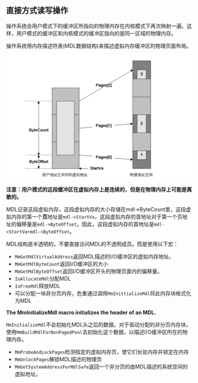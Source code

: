 ## 直接方式读写操作

操作系统会用户模式下的缓冲区所指向的物理内存在内核模式下再次映射一遍。这样，用户模式的缓冲区和内核模式的缓冲区指向的是同一区域的物理内存。

操作系统用内存描述符表(MDL数据结构)来描述虚拟内存缓冲区的物理页面布局。

![image](./images/1545033751(1).jpg)

**注意：用户模式的这段缓冲区在虚拟内存上是连续的，但是在物理内存上可能是离散的。**


MDL记录这段虚拟内存，这段虚拟内存的大小存储在mdl->ByteCount里，这段虚拟内存的第一个**页**地址是`mdl->StartVa`，这段虚拟内存的首地址对于第一个页地址的偏移量是`mdl->ByteOffset`。因此，这段虚拟内存的首地址是`mdl->StartVa+mdl->ByteOffset`。

MDL结构是半透明的，不要直接访问MDL的不透明成员。而是使用以下宏：

- `MmGetMdlVirtualAddress`返回MDL描述的I/O缓冲区的虚拟内存地址。
- `MmGetMdlByteCount`返回I/O缓冲区的大小
- `MmGetMdlByteOffset`返回I/O缓冲区开头的物理页面内的偏移量。
- `IoAllocateMdl`分配MDL
- `IoFreeMdl`释放MDL
- 可以分配一块非分页内存，危重通过调用`MmInittializeMdl`将此内存块格式化为MDL

**The MmInitializeMdl macro initializes the header of an MDL.**

`MmInitializeMdl`不会初始化MDL头之后的数据。对于驱动分配的非分页内存块，使用`MmBuildMdlForNonPagedPool`去初始化这个数据，以描述I/O缓冲区所在的物理内存。

- `MmProbeAndLockPages`检测指定的虚拟内存页，使它们长驻内存并锁定在内存
- `MmUnlockPages`解锁MDL描述的物理页
- `MmGetSystemAddressForMdlSafe`返回一个非分页的由MDL描述的系统空间的虚拟地址。
